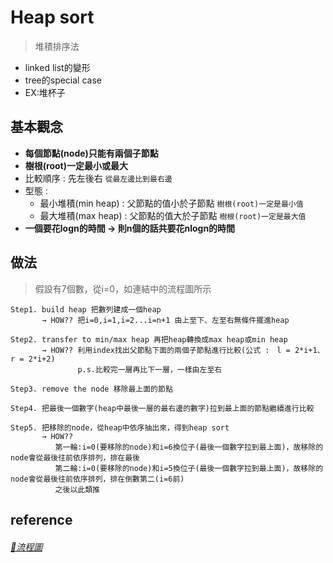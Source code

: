 # Heap sort
>堆積排序法
* linked list的變形
* tree的special case
* EX:堆杯子

## 基本觀念
* **每個節點(node)只能有兩個子節點** 
* **樹根(root)一定最小或最大**
* 比較順序 : 先左後右 `從最左邊比到最右邊`
* 型態 : 
    * 最小堆積(min heap) : 父節點的值小於子節點  `樹根(root)一定是最小值`
    * 最大堆積(max heap) : 父節點的值大於子節點  `樹根(root)一定是最大值`
 * **一個要花logn的時間 → 則n個的話共要花nlogn的時間**
      
## 做法
   >假設有7個數，從i=0，如連結中的流程圖所示
    
    Step1. build heap 把數列建成一個heap 
           → HOW?? 把i=0,i=1,i=2...i=n+1 由上至下、左至右無條件擺進heap
             
    Step2. transfer to min/max heap 再把heap轉換成max heap或min heap
           → HOW?? 利用index找出父節點下面的兩個子節點進行比較(公式 :　l = 2*i+1、r = 2*i+2)
                   p.s.比較完一層再比下一層，一樣由左至右
                         
    Step3. remove the node 移除最上面的節點
                        
    Step4. 把最後一個數字(heap中最後一層的最右邊的數字)拉到最上面的節點繼續進行比較
      
    Step5. 把移除的node，從heap中依序抽出來，得到heap sort
           → HOW?? 
              第一輪:i=0(要移除的node)和i=6換位子(最後一個數字拉到最上面)，故移除的node會從最後往前依序排列，排在最後
              第二輪:i=0(要移除的node)和i=5換位子(最後一個數字拉到最上面)，故移除的node會從最後往前依序排列，排在倒數第二(i=6前)
              之後以此類推
     
## reference
###### [🔗流程圖](https://github.com/zhaoqieyu/LearningNotes/blob/master/pictures/%E6%B5%81%E7%A8%8B%E5%9C%96_Heap%20Sort.jpg)

